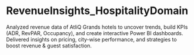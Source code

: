 # RevenueInsights_HospitalityDomain
Analyzed revenue data of AtliQ Grands hotels to uncover trends, build KPIs (ADR, RevPAR, Occupancy), and create interactive Power BI dashboards. Delivered insights on pricing, city-wise performance, and strategies to boost revenue &amp; guest satisfaction.
